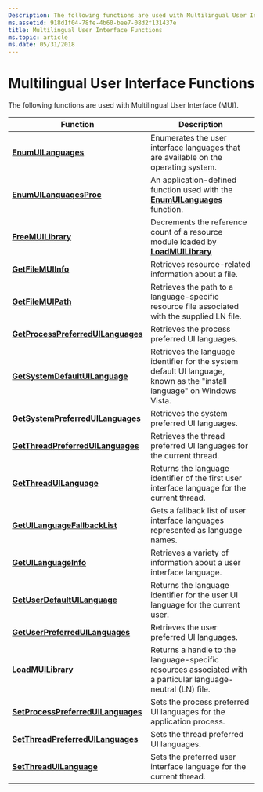 ```yaml
---
Description: The following functions are used with Multilingual User Interface (MUI).
ms.assetid: 918d1f04-78fe-4b60-bee7-08d2f131437e
title: Multilingual User Interface Functions
ms.topic: article
ms.date: 05/31/2018
---
```


# Multilingual User Interface Functions

The following functions are used with Multilingual User Interface (MUI).



| Function                                                                 | Description                                                                                                             |
|--------------------------------------------------------------------------|-------------------------------------------------------------------------------------------------------------------------|
| [**EnumUILanguages**](/windows/desktop/api/Winnls/nf-winnls-enumuilanguagesa)                               | Enumerates the user interface languages that are available on the operating system.                                     |
| [**EnumUILanguagesProc**](/windows/win32/api/winnls/nc-winnls-uilanguage_enumproca)                       | An application-defined function used with the [**EnumUILanguages**](/windows/desktop/api/Winnls/nf-winnls-enumuilanguagesa) function.                      |
| [**FreeMUILibrary**](/windows/desktop/api/Muiload/nf-muiload-freemuilibrary)                                 | Decrements the reference count of a resource module loaded by [**LoadMUILibrary**](/windows/desktop/api/Muiload/nf-muiload-loadmuilibrarya)                  |
| [**GetFileMUIInfo**](/windows/desktop/api/Winnls/nf-winnls-getfilemuiinfo)                                 | Retrieves resource-related information about a file.                                                                    |
| [**GetFileMUIPath**](/windows/desktop/api/Winnls/nf-winnls-getfilemuipath)                                 | Retrieves the path to a language-specific resource file associated with the supplied LN file.                           |
| [**GetProcessPreferredUILanguages**](/windows/desktop/api/Winnls/nf-winnls-getprocesspreferreduilanguages) | Retrieves the process preferred UI languages.                                                                           |
| [**GetSystemDefaultUILanguage**](/windows/desktop/api/Winnls/nf-winnls-getsystemdefaultuilanguage)         | Retrieves the language identifier for the system default UI language, known as the "install language" on Windows Vista. |
| [**GetSystemPreferredUILanguages**](/windows/desktop/api/Winnls/nf-winnls-getsystempreferreduilanguages)   | Retrieves the system preferred UI languages.                                                                            |
| [**GetThreadPreferredUILanguages**](/windows/desktop/api/Winnls/nf-winnls-getthreadpreferreduilanguages)   | Retrieves the thread preferred UI languages for the current thread.                                                     |
| [**GetThreadUILanguage**](/windows/desktop/api/Winnls/nf-winnls-getthreaduilanguage)                       | Returns the language identifier of the first user interface language for the current thread.                            |
| [**GetUILanguageFallbackList**](/windows/desktop/api/Muiload/nf-muiload-getuilanguagefallbacklist)           | Gets a fallback list of user interface languages represented as language names.                                         |
| [**GetUILanguageInfo**](/windows/desktop/api/Winnls/nf-winnls-getuilanguageinfo)                           | Retrieves a variety of information about a user interface language.                                                     |
| [**GetUserDefaultUILanguage**](/windows/desktop/api/Winnls/nf-winnls-getuserdefaultuilanguage)             | Returns the language identifier for the user UI language for the current user.                                          |
| [**GetUserPreferredUILanguages**](/windows/desktop/api/Winnls/nf-winnls-getuserpreferreduilanguages)       | Retrieves the user preferred UI languages.                                                                              |
| [**LoadMUILibrary**](/windows/desktop/api/Muiload/nf-muiload-loadmuilibrarya)                                 | Returns a handle to the language-specific resources associated with a particular language-neutral (LN) file.            |
| [**SetProcessPreferredUILanguages**](/windows/desktop/api/Winnls/nf-winnls-setprocesspreferreduilanguages) | Sets the process preferred UI languages for the application process.                                                    |
| [**SetThreadPreferredUILanguages**](/windows/desktop/api/Winnls/nf-winnls-setthreadpreferreduilanguages)   | Sets the thread preferred UI languages.                                                                                 |
| [**SetThreadUILanguage**](/windows/desktop/api/Winnls/nf-winnls-setthreaduilanguage)                       | Sets the preferred user interface language for the current thread.                                                      |



 

 

 